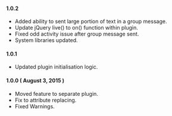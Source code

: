 #### 1.0.2
* Added ability to sent large portion of text in a group message.
* Update jQuery live() to on() function within plugin.
* Fixed odd activity issue after group message sent.
* System libraries updated.

#### 1.0.1
* Updated plugin initialisation logic.

#### 1.0.0 ( August 3, 2015 )
* Moved feature to separate plugin.
* Fix to attribute replacing.
* Fixed Warnings.